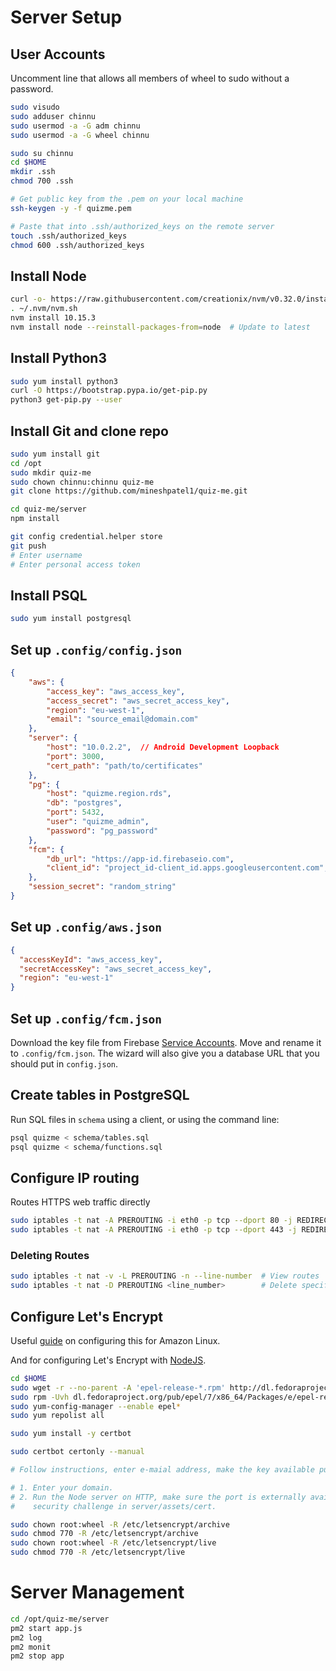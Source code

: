 # Server Setup

## User Accounts

Uncomment line that allows all members of wheel to sudo without a password.

```bash
sudo visudo
sudo adduser chinnu
sudo usermod -a -G adm chinnu
sudo usermod -a -G wheel chinnu

sudo su chinnu
cd $HOME
mkdir .ssh
chmod 700 .ssh

# Get public key from the .pem on your local machine
ssh-keygen -y -f quizme.pem

# Paste that into .ssh/authorized_keys on the remote server
touch .ssh/authorized_keys
chmod 600 .ssh/authorized_keys
```

##  Install Node

```bash
curl -o- https://raw.githubusercontent.com/creationix/nvm/v0.32.0/install.sh | bash
. ~/.nvm/nvm.sh
nvm install 10.15.3
nvm install node --reinstall-packages-from=node  # Update to latest
```

##  Install Python3

```bash
sudo yum install python3
curl -O https://bootstrap.pypa.io/get-pip.py
python3 get-pip.py --user
```

## Install Git and clone repo

```bash
sudo yum install git
cd /opt
sudo mkdir quiz-me
sudo chown chinnu:chinnu quiz-me
git clone https://github.com/mineshpatel1/quiz-me.git

cd quiz-me/server
npm install

git config credential.helper store
git push
# Enter username
# Enter personal access token
```

## Install PSQL

```bash
sudo yum install postgresql
```

## Set up `.config/config.json`

```json
{
    "aws": {
        "access_key": "aws_access_key",
        "access_secret": "aws_secret_access_key",
        "region": "eu-west-1",
        "email": "source_email@domain.com"
    },
    "server": {
        "host": "10.0.2.2",  // Android Development Loopback
        "port": 3000,
        "cert_path": "path/to/certificates"
    },
    "pg": {
        "host": "quizme.region.rds",
        "db": "postgres",
        "port": 5432,
        "user": "quizme_admin",
        "password": "pg_password"
    },
    "fcm": {
        "db_url": "https://app-id.firebaseio.com",
        "client_id": "project_id-client_id.apps.googleusercontent.com",
    },
    "session_secret": "random_string"
}
```

## Set up `.config/aws.json`

```json
{ 
  "accessKeyId": "aws_access_key", 
  "secretAccessKey": "aws_secret_access_key",
  "region": "eu-west-1"
}
```

## Set up `.config/fcm.json`

Download the key file from Firebase [Service Accounts](https://console.firebase.google.com/project/_/settings/serviceaccounts/adminsdk). Move and rename it to `.config/fcm.json`. The wizard will also give you a database URL that you should put in `config.json`.

## Create tables in PostgreSQL

Run SQL files in `schema` using a client, or using the command line:

```bash
psql quizme < schema/tables.sql
psql quizme < schema/functions.sql
```

## Configure IP routing

Routes HTTPS web traffic directly 

```bash
sudo iptables -t nat -A PREROUTING -i eth0 -p tcp --dport 80 -j REDIRECT --to-port 3000
sudo iptables -t nat -A PREROUTING -i eth0 -p tcp --dport 443 -j REDIRECT --to-port 3000
```

### Deleting Routes

```bash
sudo iptables -t nat -v -L PREROUTING -n --line-number  # View routes
sudo iptables -t nat -D PREROUTING <line_number>        # Delete specific route
```


## Configure Let's Encrypt

Useful [guide](https://docs.aws.amazon.com/AWSEC2/latest/UserGuide/SSL-on-an-instance.html#letsencrypt) on configuring this for Amazon Linux.

And for configuring Let's Encrypt with [NodeJS](https://itnext.io/node-express-letsencrypt-generate-a-free-ssl-certificate-and-run-an-https-server-in-5-minutes-a730fbe528ca).

```bash
cd $HOME
sudo wget -r --no-parent -A 'epel-release-*.rpm' http://dl.fedoraproject.org/pub/epel/7/x86_64/Packages/e/
sudo rpm -Uvh dl.fedoraproject.org/pub/epel/7/x86_64/Packages/e/epel-release-*.rpm
sudo yum-config-manager --enable epel*
sudo yum repolist all

sudo yum install -y certbot

sudo certbot certonly --manual

# Follow instructions, enter e-maial address, make the key available publicly and get PEM files

# 1. Enter your domain.
# 2. Run the Node server on HTTP, make sure the port is externally available and place the 
#    security challenge in server/assets/cert.

sudo chown root:wheel -R /etc/letsencrypt/archive
sudo chmod 770 -R /etc/letsencrypt/archive
sudo chown root:wheel -R /etc/letsencrypt/live
sudo chmod 770 -R /etc/letsencrypt/live
```

# Server Management

```bash
cd /opt/quiz-me/server
pm2 start app.js
pm2 log
pm2 monit
pm2 stop app
```